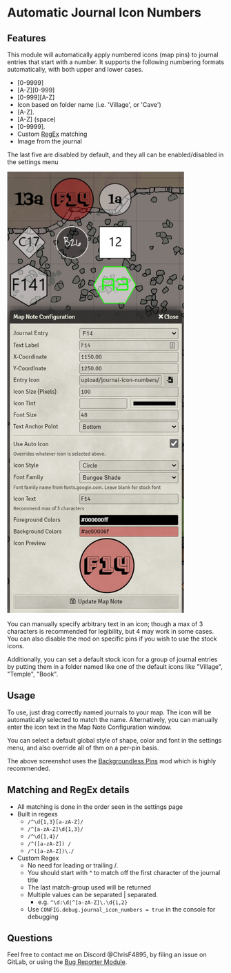 # Automatic Journal Icon Numbers

## Features
This module will automatically apply numbered icons (map pins) to journal entries that start with a number.  It supports the following numbering formats automatically, with both upper and lower cases.


* [0-9999]
* [A-Z][0-999]
* [0-999][A-Z]
* Icon based on folder name (i.e. 'Village', or 'Cave') 
* [A-Z].
* [A-Z] (space)
* [0-9999].
* Custom [RegEx](https://developer.mozilla.org/en-US/docs/Web/JavaScript/Guide/Regular_Expressions) matching
* Image from the journal

The last five are disabled by default, and they all can be enabled/disabled in the settings menu

![Example of assorted pins on a map](example.png)

You can manually specify arbitrary text in an icon; though a max of 3 characters is recommended for legibility, but 4 may work in some cases. You can also disable the mod on specific pins if you wish to use the stock icons.

Additionally, you can set a default stock icon for a group of journal entries by putting them in a folder named like one of the default icons like "Village", "Temple", "Book".
 
 
## Usage
To use, just drag correctly named journals to your map. The icon will be automatically selected to match the name. Alternatively, you can manually enter the icon text in the Map Note Configuration window.

You can select a default global style of shape, color and font in the settings menu, and also override all of thm on a per-pin basis.

The above screenshot uses the [Backgroundless Pins](https://foundryvtt.com/packages/backgroundless-pins/) mod which is highly recommended.

## Matching and RegEx details
* All matching is done in the order seen in the settings page
* Built in regexs
    * `/^\d{1,3}[a-zA-Z]/`
    * `/^[a-zA-Z]\d{1,3}/`
    * `/^\d{1,4}/`
    * `/^([a-zA-Z]) /`
    * `/^([a-zA-Z])\./`
* Custom Regex
    * No need for leading or trailing /. 
    * You should start with ^ to match off the first character of the journal title 
    * The last match-group used will be returned
    * Multiple values can be separated | separated. 
        * e.g. `^\d:\d|^[a-zA-Z]\.\d{1,2}`
    * Use `CONFIG.debug.journal_icon_numbers = true` in the console for debugging


## Questions
Feel free to contact me on Discord \@ChrisF4895, by filing an issue on GitLab, or using the [Bug Reporter Module](https://foundryvtt.com/packages/bug-reporter/).
